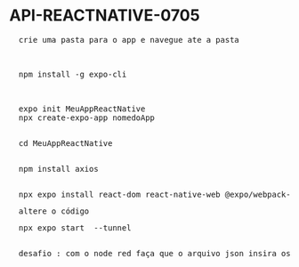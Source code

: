 # API-REACTNATIVE-0705

<pre>
  crie uma pasta para o app e navegue ate a pasta

  
</pre>

<pre>
  npm install -g expo-cli

</pre>
<pre>

  expo init MeuAppReactNative
  npx create-expo-app nomedoApp

</pre>
<pre>
  cd MeuAppReactNative

</pre>
<pre>
  npm install axios

</pre>
<pre>
  npx expo install react-dom react-native-web @expo/webpack-config
</pre>

<pre>
  altere o código
</pre>

<pre>
  npx expo start  --tunnel
</pre>

<pre> 
  desafio : com o node red faça que o arquivo json insira os dados em um banco de dados mysql a cada 1 minuto
</pre>
